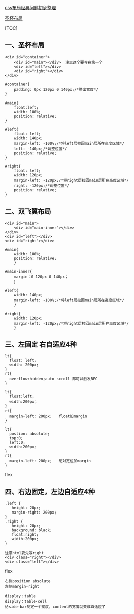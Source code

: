 [css布局经典问题初步整理](http://brianway.github.io/2017/05/18/css-layout-classical-problems/)

[圣杯布局](http://www.jianshu.com/p/f9bcddb0e8b4)

[TOC]

## 一、圣杯布局

```
<div id="container">
    <div id="main"></div>  注意这个要写在第一个
    <div id="left"></div>
    <div id="right"></div>
</div>

#container{
    padding: 0px 120px 0 140px;/*腾出宽度*/
}

#main{
	float:left;
    width: 100%;
    position: relative;
}

#left{
	float: left;
    width: 140px;
    margin-left: -100%;/*将left层拉回main层所在高度区域*/
    left: -140px;/*调整位置*/
    position: relative;
}

#right{
	float: left;
    width: 120px;
    margin-left: -120px;/*将right层拉回main层所在高度区域*/
    right: -120px;/*调整位置*/
    position: relative;
}
```

## 二、双飞翼布局

```
<div id="main">
    <div id="main-inner"></div>
</div>
<div id="left"></div>
<div id="right"></div>

#main{
    width: 100%;
    position: relative;
    }

#main-inner{
    margin：0 120px 0 140px；
    ｝

#left{
    width: 140px;
    margin-left: -100%;/*将left层拉回main层所在高度区域*/
    }

#right{
    width: 120px;
    margin-left: -120px;/*将right层拉回main层所在高度区域*/
    }
```


## 三、左固定 右自适应4种

```
lt{
  float: left;
  width: 200px;
}
rt{
  overflow:hidden;auto scroll 都可以触发BFC
}
```

```
lt{
  float:left;
  width:200px；
}
rt{
  margin-left: 200px;   float加margin
}
```

```
lt{
  postion: absolute;
  top:0;
  left:0;
  width:200px;
}
rt{
  margin-left: 200px;   绝对定位加margin
}
```

flex

## 四、右边固定，左边自适应4种

```
.left {
   height: 20px;
   margin-right: 200px;
}
.right {
   height: 20px;
   background: black;  
   float:right;
   width:200px;  
}

注意html要先写right
<div class="right"></div>
<div class="left"></div>
```

flex

```
右侧position absolute
左侧margin-right
```

```
display：table
display：table-cell
给side-bar制定一个宽度，content的宽度就变成自适应了
```